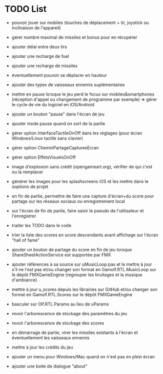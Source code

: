 # TODO List

* pouvoir jouer sur mobiles (touches de déplacement + tir, joystick ou inclinaison de l'appareil)

* gérer nombre maximal de missiles et bonus pour en récupérer
* ajouter délai entre deux tirs
* ajouter une recharge de fuel
* ajouter une recharge de missiles

* éventuellement pouvoir se déplacer en hauteur

* ajouter des types de vaisseaux ennemis suplémentaires

* mettre en pause lorsque le jeu perd le focus sur mobiles&smartphones (réception d'appel ou changement de programme par exemple) => gérer le cycle de vie du logiciel en iOS/Android
* ajouter un bouton "pause" dans l'écran de jeu
* ajouter mode pause quand on sort de la partie


* gérer option InterfaceTactileOnOff dans les réglages (pour écran Windows/Linux tactile sans clavier)
* gérer option CheminPartageCapturesEcran
* gérer option EffetsVisuelsOnOff


* image d'explosion sans crédit (opengameart.org), vérifier de qui c'est ou la remplacer
* générer les images pour les splashscreens iOS et les mettre dans le soptions de projet
* en fin de partie, permettre de faire une capture d'écran+du score pour partage sur les réseaux sociaux ou enregistrement local
* sur l'écran de fin de partie, faire saisir le pseudo de l'utilisateur et l'enregistrer


* traiter les TODO dans le code
* trier la liste des scores en score descendants avant affichage sur l'écran "hall of fame"
* ajouter un bouton de partage du score en fin de jeu lorsque ShareSheetActionService est supportée par FMX
* ajouter références à sa source sur uMusicLoop.pas et le mettre à jour s'il ne l'est pas et/ou changer son format en Gamolf.RTL.MusicLoop sur le dépôt FMXGameEngine (regrouper les bruitages et la musique d'ambiance)
* mettre à jour u_scores depuis les librairies sur GitHub et/ou changer son format en Gamolf.RTL.Scores sur le dépôt FMXGameEngine
* basculer sur Olf.RTL.Params au lieu de uParams
* revoir l'arborescence de stockage des paramètres du jeu
* revoir l'arborescence de stockage des scores
* en démarrage de partie, virer les missiles existants à l'écran et éventuellement les vaisseaux ennemis
* mettre à jour les crédits du jeu
* ajouter un menu pour Windows/Mac quand on n'est pas en plein écran
* ajouter une boite de dialogue "about"
